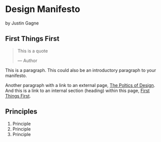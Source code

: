 # Design Manifesto

by Justin Gagne

## First Things First

> This is a quote
>
> — Author

This is a paragraph. This could also be an introductory paragraph to your manifesto. 

Another paragraph with a link to an external page, [The Poltics of Design](http://thepoliticsofdesign.com/about-the-book). And this is a link to an internal section (heading) within this page, [First Things First](#first-things-first).

## Principles

1. Principle
2. Principle
3. Principle
